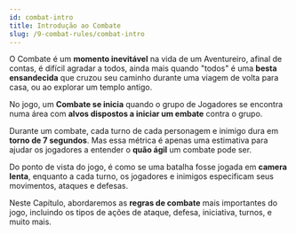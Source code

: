 ```yaml
---
id: combat-intro
title: Introdução ao Combate
slug: /9-combat-rules/combat-intro
---
```


O Combate é um **momento inevitável** na vida de um Aventureiro, afinal de contas, é difícil agradar a todos, ainda mais quando "todos" é uma **besta ensandecida** que cruzou seu caminho durante uma viagem de volta para casa, ou ao
explorar um templo antigo.

No jogo, um **Combate se inicia** quando o grupo de Jogadores se encontra numa área com **alvos dispostos a iniciar um embate** contra o grupo.

Durante um combate, cada turno de cada personagem e inimigo dura em **torno de 7 segundos**. Mas essa métrica é apenas uma estimativa para ajudar os jogadores a entender o **quão ágil** um combate pode ser.

Do ponto de vista do jogo, é como se uma batalha fosse jogada em **camera lenta**, enquanto a cada turno, os jogadores e inimigos especificam seus movimentos, ataques e defesas.

Neste Capítulo, abordaremos as **regras de combate** mais importantes do jogo, incluindo os tipos de ações de ataque, defesa, iniciativa, turnos, e muito mais.

